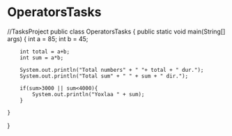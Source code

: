 # OperatorsTasks
//TasksProject
public class OperatorsTasks {
    public static void main(String[] args) {
        int a = 85;
        int b = 45;

        int total = a+b;
        int sum = a*b;

        System.out.println("Total numbers" + " "+ total + " dur.");
        System.out.println("Total sum" + " " + sum + " dir.");

        if(sum>3000 || sum<4000){
            System.out.println("Yoxlaa " + sum);
        }

    }
}
